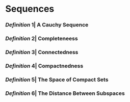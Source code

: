 # Sequences
### *Definition* 1| A Cauchy Sequence

### *Definition* 2| Completeneess

### *Definition* 3| Connectedness

### *Definition* 4| Compactnedness

### *Definition* 5| The Space of Compact Sets

### *Definition* 6| The Distance Between Subspaces
